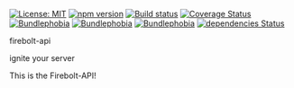 [![License: MIT](https://img.shields.io/github/license/NilsBaumgartner1994/firebolt-api)](https://github.com/NilsBaumgartner1994/firebolt-api)
[![npm version](https://badge.fury.io/js/firebolt-api.svg)](https://badge.fury.io/js/firebolt-api)
[![Build status](https://travis-ci.com/NilsBaumgartner1994/firebolt-api.svg?branch=main)](https://travis-ci.com/NilsBaumgartner1994/firebolt-api)
[![Coverage Status](https://coveralls.io/repos/github/NilsBaumgartner1994/firebolt-api/badge.svg?branch=main)](https://coveralls.io/github/NilsBaumgartner1994/firebolt-api?branch=main)
[![Bundlephobia](https://badgen.net/npm/dw/firebolt-api)](https://www.npmjs.com/package/firebolt-api)
[![Bundlephobia](https://badgen.net/npm/dt/firebolt-api)](https://www.npmjs.com/package/firebolt-api)
[![Bundlephobia](https://badgen.net/bundlephobia/minzip/firebolt-api)](https://bundlephobia.com/result?p=firebolt-api)
[![dependencies Status](https://david-dm.org/NilsBaumgartner1994/firebolt-api/status.svg)](https://david-dm.org/NilsBaumgartner1994/firebolt-apig)

firebolt-api

ignite your server

This is the Firebolt-API!